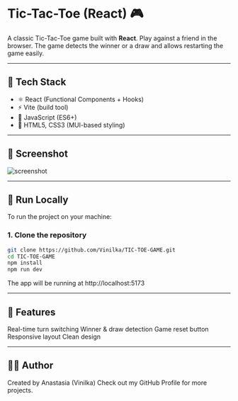 # Tic-Tac-Toe (React) 🎮

A classic Tic-Tac-Toe game built with **React**. Play against a friend in the browser. The game detects the winner or a draw and allows restarting the game easily.

---

## 🔧 Tech Stack

- ⚛️ React (Functional Components + Hooks)
- ⚡ Vite (build tool)
- 🧠 JavaScript (ES6+)
- 🧾 HTML5, CSS3 (MUI-based styling)

---

## 📸 Screenshot
![screenshot](https://github.com/user-attachments/assets/81756cb4-3377-47e9-b104-409b94d9899d)

---

## 🚀 Run Locally

To run the project on your machine:

### 1. Clone the repository

```bash
git clone https://github.com/Vinilka/TIC-TOE-GAME.git
cd TIC-TOE-GAME
npm install
npm run dev
``` 

The app will be running at http://localhost:5173

---

## 🧠 Features

Real-time turn switching
Winner & draw detection
Game reset button
Responsive layout
Clean design 

---

## 🙋‍♀️ Author
Created by Anastasia (Vinilka)
Check out my GitHub Profile for more projects.

